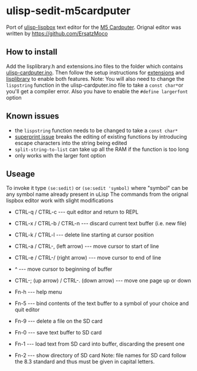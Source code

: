 # ulisp-sedit-m5cardputer
Port of [ulisp-lispbox](https://github.com/ErsatzMoco/ulisp-lispbox) text editor for the [M5 Cardputer](https://docs.m5stack.com/en/core/Cardputer). Orignal editor was written by https://github.com/ErsatzMoco

## How to install
Add the lisplibrary.h and extensions.ino files to the folder which contains [ulisp-cardputer.ino](https://github.com/technoblogy/ulisp-cardputer). Then follow the setup instructions for [extensions](http://www.ulisp.com/show?19Q4) and [lisplibrary](http://www.ulisp.com/show?27OV) to enable both features. Note: You will also need to change the `lispstring` function in the ulisp-cardputer.ino file to take a `const char*`or you'll get a compiler error. Also you have to enable the `#define largerfont` option

## Known issues
- the `lispstring` function needs to be changed to take a `const char*`
- [superprint issue](http://forum.ulisp.com/t/packages-and-persistent-storage/1318/16) breaks the editing of existing functions by introducing escape characters into the string being edited
- `split-string-to-list` can take up all the RAM if the function is too long
- only works with the larger font option

## Useage
To invoke it type `(se:sedit)` or `(se:sedit 'symbol)` where "symbol" can be any symbol name already present in uLisp
The commands from the orignal lispbox editor work with slight modifications

- CTRL-q / CTRL-c --- quit editor and return to REPL

- CTRL-x / CTRL-b / CTRL-n --- discard current text buffer (i.e. new file)

- CTRL-k / CTRL-l --- delete line starting at cursor position

- CTRL-a / CTRL-, (left arrow) --- move cursor to start of line

- CTRL-e / CTRL-/ (right arrow) --- move cursor to end of line

- ^ --- move cursor to beginning of buffer

- CTRL-; (up arrow) / CTRL-. (down arrow) --- move one page up or down

- Fn-h --- help menu

- Fn-5 --- bind contents of the text buffer to a symbol of your choice and quit editor

- Fn-9 --- delete a file on the SD card

- Fn-0 --- save text buffer to SD card

- Fn-1 --- load text from SD card into buffer, discarding the present one

- Fn-2 --- show directory of SD card Note: file names for SD card follow the 8.3 standard and thus must be given in capital letters.
